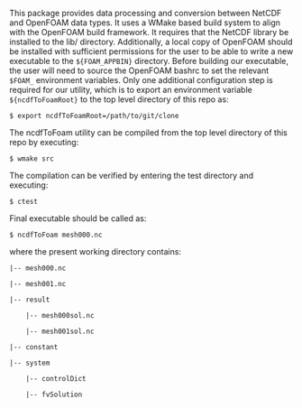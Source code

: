 This package provides data processing and conversion between NetCDF and OpenFOAM data types. It uses a WMake based build system to align with the OpenFOAM build framework. It requires that the NetCDF library be installed to the lib/ directory. Additionally, a local copy of OpenFOAM should be installed with sufficient permissions for the user to be able to write a new executable to the `${FOAM_APPBIN}` directory. Before building our executable, the user will need to source the OpenFOAM bashrc to set the relevant `$FOAM_` environment variables. Only one additional configuration step is required for our utility, which is to export an environment variable `${ncdfToFoamRoot}` to the top level directory of this repo as:

    $ export ncdfToFoamRoot=/path/to/git/clone

The ncdfToFoam utility can be compiled from the top level directory of this repo by executing:
       
    $ wmake src
    
The compilation can be verified by entering the test directory and executing:
   
    $ ctest

Final executable should be called as:

    $ ncdfToFoam mesh000.nc

where the present working directory contains:

  
    |-- mesh000.nc
       
    |-- mesh001.nc 
       
    |-- result
  
        |-- mesh000sol.nc
       
        |-- mesh001sol.nc
   
    |-- constant

    |-- system
        
        |-- controlDict

        |-- fvSolution
